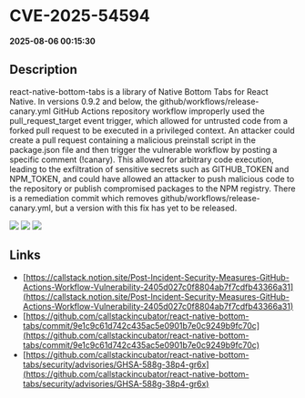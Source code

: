 # CVE-2025-54594

**2025-08-06 00:15:30**

## Description
react-native-bottom-tabs is a library of Native Bottom Tabs for React Native. In versions 0.9.2 and below, the github/workflows/release-canary.yml GitHub Actions repository workflow improperly used the pull_request_target event trigger, which allowed for untrusted code from a forked pull request to be executed in a privileged context. An attacker could create a pull request containing a malicious preinstall script in the package.json file and then trigger the vulnerable workflow by posting a specific comment (!canary). This allowed for arbitrary code execution, leading to the exfiltration of sensitive secrets such as GITHUB_TOKEN and NPM_TOKEN, and could have allowed an attacker to push malicious code to the repository or publish compromised packages to the NPM registry. There is a remediation commit which removes github/workflows/release-canary.yml, but a version with this fix has yet to be released.

![](https://img.shields.io/static/v1?label=Score&message=9.1&color=red)
![](https://img.shields.io/static/v1?label=Severity&message=CRITICAL&color=red)
![](https://img.shields.io/static/v1?label=CWE&message=RCE&color=green)

## Links
- [https://callstack.notion.site/Post-Incident-Security-Measures-GitHub-Actions-Workflow-Vulnerability-2405d027c0f8804ab7f7cdfb43366a31](https://callstack.notion.site/Post-Incident-Security-Measures-GitHub-Actions-Workflow-Vulnerability-2405d027c0f8804ab7f7cdfb43366a31)
- [https://github.com/callstackincubator/react-native-bottom-tabs/commit/9e1c9c61d742c435ac5e0901b7e0c9249b9fc70c](https://github.com/callstackincubator/react-native-bottom-tabs/commit/9e1c9c61d742c435ac5e0901b7e0c9249b9fc70c)
- [https://github.com/callstackincubator/react-native-bottom-tabs/security/advisories/GHSA-588g-38p4-gr6x](https://github.com/callstackincubator/react-native-bottom-tabs/security/advisories/GHSA-588g-38p4-gr6x)
